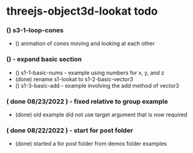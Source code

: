 # threejs-object3d-lookat todo

### () s3-1-loop-cones
* () animation of cones moving and looking at each other

### () - expand basic section
* () s1-1-basic-nums - example using numbers for x, y, and z
* (done) rename s1-lookat to s1-2-basic-vector3 
* () s1-3-basic-add - example involving the add method of vector3

### ( done 08/23/2022 ) - fixed relative to group example
* (done) old example did not use target argument that is now required

### ( done 08/22/2022 ) - start for post folder
* (done) started a for post folder from demos folder examples
